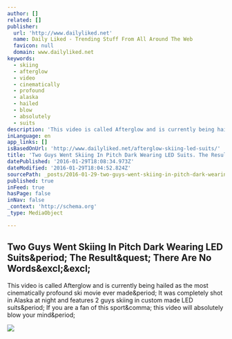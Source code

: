 ```yaml
---
author: []
related: []
publisher:
  url: 'http://www.dailyliked.net'
  name: Daily Liked - Trending Stuff From All Around The Web
  favicon: null
  domain: www.dailyliked.net
keywords:
  - skiing
  - afterglow
  - video
  - cinematically
  - profound
  - alaska
  - hailed
  - blow
  - absolutely
  - suits
description: 'This video is called Afterglow and is currently being hailed as the most cinematically profound ski movie ever made. It was completely shot in Alaska at night and features 2 guys skiing in custom made LED suits. If you are a fan of this sport, this video will absolutely blow your mind.'
inLanguage: en
app_links: []
isBasedOnUrl: 'http://www.dailyliked.net/afterglow-skiing-led-suits/'
title: 'Two Guys Went Skiing In Pitch Dark Wearing LED Suits. The Result? There Are No Words!!'
datePublished: '2016-01-29T18:08:34.973Z'
dateModified: '2016-01-29T18:04:52.824Z'
sourcePath: _posts/2016-01-29-two-guys-went-skiing-in-pitch-dark-wearing-led-suits-the-re.md
published: true
inFeed: true
hasPage: false
inNav: false
_context: 'http://schema.org'
_type: MediaObject

---
```

<article style=""><h1>Two Guys Went Skiing In Pitch Dark Wearing LED Suits&amp;period; The Result&amp;quest; There Are No Words&amp;excl;&amp;excl;</h1><p>This video is called Afterglow and is currently being hailed as the most cinematically profound ski movie ever made&amp;period; It was completely shot in Alaska at night and features 2 guys skiing in custom made LED suits&amp;period; If you are a fan of this sport&amp;comma; this video will absolutely blow your mind&amp;period;</p><img src="http://dailyliked.net/wp-content/uploads/2015/11/skiing-led-suits.jpg" /></article>